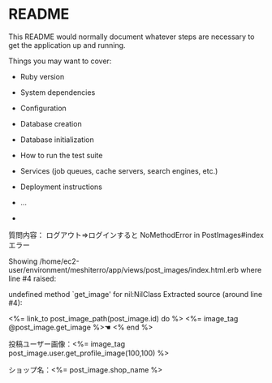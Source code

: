 # README

This README would normally document whatever steps are necessary to get the
application up and running.

Things you may want to cover:

* Ruby version

* System dependencies

* Configuration

* Database creation

* Database initialization

* How to run the test suite

* Services (job queues, cache servers, search engines, etc.)

* Deployment instructions

* ...
*


質問内容：
ログアウト⇒ログインすると
NoMethodError in PostImages#indexエラー

Showing /home/ec2-user/environment/meshiterro/app/views/post_images/index.html.erb where line #4 raised:

undefined method `get_image' for nil:NilClass
Extracted source (around line #4):


  <div>
    <%= link_to post_image_path(post_image.id) do %>
      <%= image_tag @post_image.get_image %>☚
    <% end %>
    <p>投稿ユーザー画像：<%= image_tag post_image.user.get_profile_image(100,100) %></p>
    <p>ショップ名：<%= post_image.shop_name %></p>
